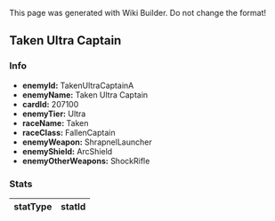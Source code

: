 <span class="wiki-builder">This page was generated with Wiki Builder. Do not change the format!</span>

## Taken Ultra Captain
### Info
* **enemyId:** TakenUltraCaptainA
* **enemyName:** Taken Ultra Captain
* **cardId:** 207100
* **enemyTier:** Ultra
* **raceName:** Taken
* **raceClass:** FallenCaptain
* **enemyWeapon:** ShrapnelLauncher
* **enemyShield:** ArcShield
* **enemyOtherWeapons:** ShockRifle

### Stats
statType | statId
-------- | ------

